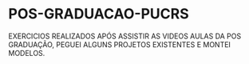 # POS-GRADUACAO-PUCRS
 EXERCICIOS REALIZADOS APÓS ASSISTIR AS VIDEOS AULAS DA POS GRADUAÇÃO, PEGUEI ALGUNS PROJETOS EXISTENTES E MONTEI MODELOS.
